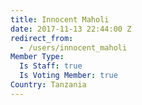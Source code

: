 ```yaml
---
title: Innocent Maholi
date: 2017-11-13 22:44:00 Z
redirect_from:
  - /users/innocent_maholi
Member Type:
  Is Staff: true
  Is Voting Member: true
Country: Tanzania
---
```


